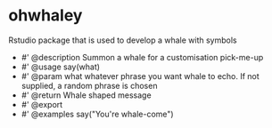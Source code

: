 # ohwhaley

<p> Rstudio package that is used to develop a whale with symbols </p>
<ul>
  <li>#' @description Summon a whale for a customisation pick-me-up</li>
  <li>#' @usage say(what)</li>
  <li>#' @param what whatever phrase you want whale to echo. If not supplied, a random phrase is chosen</li>
  <li>#' @return Whale shaped message</li>
  <li>#' @export</li>
  <li>#' @examples say("You're whale-come")</li>
</ul>
